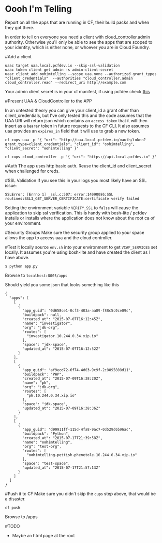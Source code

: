 Oooh I'm Telling
================

Report on all the apps that are running in CF, their build packs  and when they got there.

In order to tell on everyone you need a client with cloud_controller.admin authority. Otherwise you'll only be able to see the apps that are scoped to your identity, which is either none, or whoever you are in Cloud Foundry.

#Add a client
```
uaac target uaa.local.pcfdev.io --skip-ssl-validation
uaac token client get admin -s admin-client-secret
uaac client add oohimtelling --scope uaa.none --authorized_grant_types "client_credentials"  --authorities "cloud_controller.admin cloud_controller.read" --redirect_uri http://example.com
```

Your admin client secret is in your cf manifest, if using pcfdev check [this](https://github.com/pivotal-cf/pcfdev/blob/62dfcabd3cce6dd9e2f82995e444ae99c9fa3e95/images/manifest.yml#L348)

#Present UAA & CloudController to the APP

In an untested theory you can give your client_id a grant other than client_credentials, but I've only tested this and the code assumes that the UAA URI will return
json which contains an `access_token` that it will then insert as a `bearer` token in future requests to the CF CLI. It also assumes uaa provides an `expires_in` field that it will use to grab a new token.

`cf cups uaa -p '{ "uri": "http://uaa.local.pcfdev.io/oauth/token?grant_type=client_credentials", "client_id": "oohimtelling", "client_secret": "oohimtelling" }'`

`cf cups cloud_controller -p '{ "uri": "https://api.local.pcfdev.io" }'`

#Auth
The app uses http basic auth. Reuse the client_id and client_secret when challenged for creds.

#SSL Validation
If you see this in your logs you most likely have an SSL issue:

`SSLError: [Errno 1] _ssl.c:507: error:14090086:SSL routines:SSL3_GET_SERVER_CERTIFICATE:certificate verify failed`

Setting the environment variable `VERIFY_SSL` to `false` will cause the application
to skip ssl verification. This is handy with bosh-lite / pcfdev installs or installs where
the application does not know about the root ca of your environment.

#Security Groups
Make sure the security group applied to your space allows the app to access uaa
and the cloud controller.

#Test it locally
source `env.sh` into your environment to get `VCAP_SERVICES` set locally. It assumes you're using bosh-lite and have created the client as I have above.

```
$ python app.py
```
Browse to `localhost:8003/apps`

Should yield you some json that looks something like this

```
{
  "apps": [
    [
      {
        "app_guid": "0d658ce1-0cf3-403a-aa89-f88c5c0ce09d",
        "buildpack": null,
        "created_at": "2015-07-07T16:12:45Z",
        "name": "investigator",
        "org": "jdk-org",
        "routes": [
          "investigator.10.244.0.34.xip.io"
        ],
        "space": "jdk-space",
        "updated_at": "2015-07-07T16:12:52Z"
      }
    ],
    [
      {
        "app_guid": "af9ecd72-6f74-4d03-9c9f-2c8895808d11",
        "buildpack": "PHP",
        "created_at": "2015-07-09T16:38:20Z",
        "name": "ph",
        "org": "jdk-org",
        "routes": [
          "ph.10.244.0.34.xip.io"
        ],
        "space": "jdk-space",
        "updated_at": "2015-07-09T16:38:36Z"
      }
    ],
    [
      {
        "app_guid": "d99911ff-115d-4fa8-9ac7-0d529d6b96ad",
        "buildpack": "Python",
        "created_at": "2015-07-17T21:39:58Z",
        "name": "oohimtelling",
        "org": "test-org",
        "routes": [
          "oohimtelling-pettish-phenetole.10.244.0.34.xip.io"
        ],
        "space": "test-space",
        "updated_at": "2015-07-17T21:57:13Z"
      }
    ]
  ]
}
```

#Push it to CF
Make sure you didn't skip the `cups` step above, that would be a disaster.

`cf push`

Browse to <cf-url>/apps

#TODO
* Maybe an html page at the root
